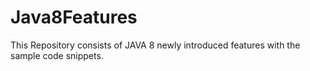 # Java8Features

This Repository consists of JAVA 8 newly introduced features with the sample code snippets.
